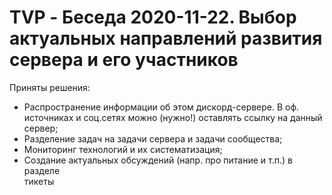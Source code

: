 # TVP - Беседа 2020-11-22. Выбор актуальных направлений развития сервера и его участников

Приняты решения:

- Распространение информации об этом дискорд-сервере. В оф. источниках и соц.сетях можно (нужно!) оставлять ссылку на данный сервер;  
- Разделение задач на задачи сервера и задачи сообщества;  
- Мониторинг технологий и их систематизация;  
- Создание актуальных обсуждений (напр. про питание и т.п.) в разделе  
тикеты
